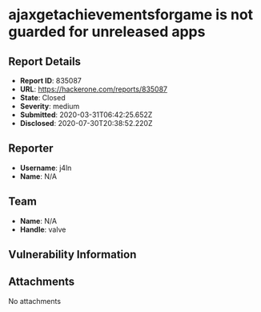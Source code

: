 # ajaxgetachievementsforgame is not guarded for unreleased apps

## Report Details
- **Report ID**: 835087
- **URL**: https://hackerone.com/reports/835087
- **State**: Closed
- **Severity**: medium
- **Submitted**: 2020-03-31T06:42:25.652Z
- **Disclosed**: 2020-07-30T20:38:52.220Z

## Reporter
- **Username**: j4ln
- **Name**: N/A

## Team
- **Name**: N/A
- **Handle**: valve

## Vulnerability Information


## Attachments
No attachments
